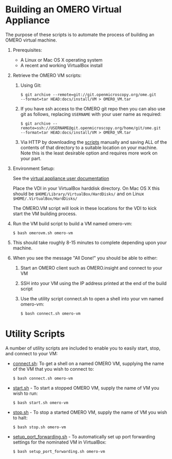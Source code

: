Building an OMERO Virtual Appliance
===================================

The purpose of these scripts is to automate the process of building an OMERO 
virtual machine.

1. Prerequisites:
	- A Linux or Mac OS X operating system
	- A recent and working VirtualBox install

2. Retrieve the OMERO VM scripts:
	1. Using Git:

		``` 
		$ git archive --remote=git://git.openmicroscopy.org/ome.git 
		--format=tar HEAD:docs/install/VM > OMERO_VM.tar
		```

	2. If you have ssh access to the OMERO git repo then you can also use git as follows, replacing `USERNAME` with your user name as required:

		```
		$ git archive --remote=ssh://USERNAME@git.openmicroscopy.org/home/git/ome.git 
		--format=tar HEAD:docs/install/VM > OMERO_VM.tar
		```

	3.	Via HTTP by downloading the [scripts](../VM) manually and saving ALL of the contents of that directory to a suitable location on your machine. Note this is the least desirable option and requires more work on your part.
	
3. Environment Setup:

	See the [virtual appliance user documentation](
	http://www.openmicroscopy.org/site/support/omero5/users/virtual-appliance.html)
	
	Place the VDI in your VirtualBox harddisk directory. On Mac OS X this should be `$HOME/Library/VirtualBox/HardDisks/` and on Linux `$HOME/.VirtualBox/HardDisks/`
	
	The OMERO.VM script will look in these locations for the VDI to kick start the VM building process.

4. Run the VM build script to build a VM named omero-vm:

	```
	$ bash omerovm.sh omero-vm
	```

5. This should take roughly 8-15 minutes to complete depending upon your machine.

6. When you see the message "All Done!" you should be able to either:
 	1. Start an OMERO client such as OMERO.insight and connect to your VM
 	2. SSH into your VM using the IP address printed at the end of the build script
	3. Use the utility script connect.sh to open a shell into your vm named omero-vm:

		```
		$ bash connect.sh omero-vm
		```

Utility Scripts
===============

A number of utility scripts are included to enable you to easily start, stop, and connect to your VM:

- [connect.sh](connect.sh): To get a shell on a named OMERO VM, supplying the name of the VM that you wish to connect to:

  ```
  $ bash connect.sh omero-vm
  ```

- [start.sh](start.sh) - To start a stopped OMERO VM, supply the name of VM you wish to run:

  ```
  $ bash start.sh omero-vm
  ```

- [stop.sh](stop.sh) - To stop a started OMERO VM, supply the name of VM you wish to halt:

  ```
  $ bash stop.sh omero-vm
  ```


- [setup_port_forwarding.sh](setup_port_forwarding.sh) - To automatically set up port forwarding settings for the nominated VM in VirtualBox: 

  ```
  $ bash setup_port_forwarding.sh omero-vm
  ```
